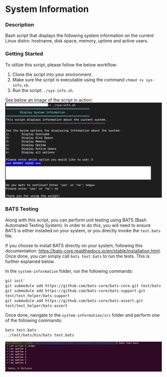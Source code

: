# System Information

### Description
Bash script that displays the following system information on the current Linux distro: hostname, disk space, memory, uptime and active users.

### Getting Started
To utilize this script, please follow the below workflow:

1. Clone the script into your environment.
2. Make sure the script is executable using the command `chmod +x sys-info.sh`.
3. Run the script: `./sys-info.sh`.

See below an image of the script in action:
![Image of System Information](https://github.com/markusewalker/Misc-Bash-Scripts/blob/main/system-information/sys-info.jpg)

### BATS Testing
Along with this script, you can perform unit testing using BATS (Bash Automated Testing System). In order to do this, you will need to ensure BATS is either installed on your system, or you directly invoke the `test.bats` file.

If you choose to install BATS directly on your system, following this documentation: https://bats-core.readthedocs.io/en/stable/installation.html. Once done, you can simply call `bats test.bats` to run the tests. This is further explained below.

In the `system-information` folder, run the following commands:

```
git init`
git submodule add https://github.com/bats-core/bats-core.git test/bats
git submodule add https://github.com/bats-core/bats-support.git test/test_helper/bats-support
git submodule add https://github.com/bats-core/bats-assert.git test/test_helper/bats-assert
```

Once done, navigate to the `system-information/src` folder and perform one of the following commands:

```
bats test.bats
../test/bats/bin/bats test.bats
```

![BATS Image](https://github.com/markusewalker/Misc-Bash-Scripts/blob/main/system-information/bats.jpg)
